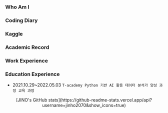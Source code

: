 ### Who Am I

### Coding Diary

### Kaggle

### Academic Record

### Work Experience

### Education Experience
- 2021.10.29~2022.05.03 `T-academy Python 기반 AI 활용 데이터 분석가 양성 과정 교육 과정`

<p align="center">
[JINO's GitHub stats](https://github-readme-stats.vercel.app/api?username=jinho2070&show_icons=true)
</p>
